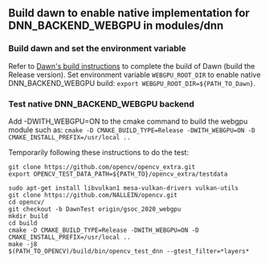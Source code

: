 ## Build dawn to enable native implementation for DNN_BACKEND_WEBGPU  in modules/dnn


### Build dawn and set the environment variable

 Refer to [Dawn's build instructions](https://dawn.googlesource.com/dawn/+/HEAD/docs/buiding.md) to complete the build of Dawn (build the Release version). Set environment variable `WEBGPU_ROOT_DIR` to enable native DNN_BACKEND_WEBGPU build: `export WEBGPU_ROOT_DIR=${PATH_TO_Dawn}`.

### Test native DNN_BACKEND_WEBGPU backend
Add -DWITH_WEBGPU=ON to the cmake command to build the webgpu module such as:
`cmake -D CMAKE_BUILD_TYPE=Release -DWITH_WEBGPU=ON -D CMAKE_INSTALL_PREFIX=/usr/local ..`

Temporarily following these instructions to do the test:
```
git clone https://github.com/opencv/opencv_extra.git
export OPENCV_TEST_DATA_PATH=${PATH_TO}/opencv_extra/testdata

sudo apt-get install libvulkan1 mesa-vulkan-drivers vulkan-utils
git clone https://github.com/NALLEIN/opencv.git
cd opencv/
git checkout -b DawnTest origin/gsoc_2020_webgpu
mkdir build
cd build
cmake -D CMAKE_BUILD_TYPE=Release -DWITH_WEBGPU=ON -D CMAKE_INSTALL_PREFIX=/usr/local ..
make -j8
$(PATH_TO_OPENCV)/build/bin/opencv_test_dnn --gtest_filter=*layers*
```